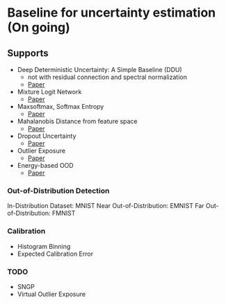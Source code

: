 # Baseline for uncertainty estimation (On going)

## Supports
- Deep Deterministic Uncertainty: A Simple Baseline (DDU)
    - not with residual connection and spectral normalization
    - [Paper](https://arxiv.org/abs/2102.11582)
- Mixture Logit Network
    - [Paper](https://arxiv.org/abs/2111.01632)
- Maxsoftmax, Softmax Entropy
    - [Paper](https://arxiv.org/abs/1610.02136)
- Mahalanobis Distance from feature space
    - [Paper](https://arxiv.org/abs/2106.09022)
- Dropout Uncertainty
    - [Paper](https://www.nature.com/articles/s41598-017-17876-z)
- Outlier Exposure
    - [Paper](https://arxiv.org/pdf/1812.04606)
- Energy-based OOD
    - [Paper](https://arxiv.org/pdf/2010.03759)

### Out-of-Distribution Detection

In-Distribution Dataset: MNIST
Near Out-of-Distribution: EMNIST
Far Out-of-Distribution: FMNIST

### Calibration
- Histogram Binning
- Expected Calibration Error

### TODO
- SNGP
- Virtual Outlier Exposure